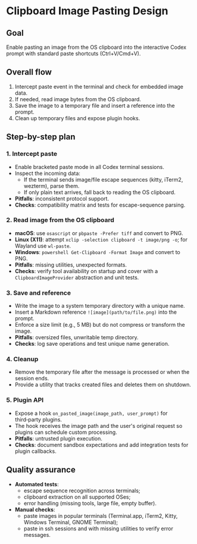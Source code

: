 # Clipboard Image Pasting Design

## Goal

Enable pasting an image from the OS clipboard into the interactive Codex prompt with standard paste shortcuts (Ctrl+V/Cmd+V).

## Overall flow

1. Intercept paste event in the terminal and check for embedded image data.
2. If needed, read image bytes from the OS clipboard.
3. Save the image to a temporary file and insert a reference into the prompt.
4. Clean up temporary files and expose plugin hooks.

## Step-by-step plan

### 1. Intercept paste

- Enable bracketed paste mode in all Codex terminal sessions.
- Inspect the incoming data:
  - If the terminal sends image/file escape sequences (kitty, iTerm2, wezterm), parse them.
  - If only plain text arrives, fall back to reading the OS clipboard.
- **Pitfalls**: inconsistent protocol support.
- **Checks**: compatibility matrix and tests for escape-sequence parsing.

### 2. Read image from the OS clipboard

- **macOS**: use `osascript` or `pbpaste -Prefer tiff` and convert to PNG.
- **Linux (X11)**: attempt `xclip -selection clipboard -t image/png -o`; for Wayland use `wl-paste`.
- **Windows**: `powershell Get-Clipboard -Format Image` and convert to PNG.
- **Pitfalls**: missing utilities, unexpected formats.
- **Checks**: verify tool availability on startup and cover with a `ClipboardImageProvider` abstraction and unit tests.

### 3. Save and reference

- Write the image to a system temporary directory with a unique name.
- Insert a Markdown reference `![image](path/to/file.png)` into the prompt.
- Enforce a size limit (e.g., 5 MB) but do not compress or transform the image.
- **Pitfalls**: oversized files, unwritable temp directory.
- **Checks**: log save operations and test unique name generation.

### 4. Cleanup

- Remove the temporary file after the message is processed or when the session ends.
- Provide a utility that tracks created files and deletes them on shutdown.

### 5. Plugin API

- Expose a hook `on_pasted_image(image_path, user_prompt)` for third‑party plugins.
- The hook receives the image path and the user's original request so plugins can schedule custom processing.
- **Pitfalls**: untrusted plugin execution.
- **Checks**: document sandbox expectations and add integration tests for plugin callbacks.

## Quality assurance

- **Automated tests**:
  - escape sequence recognition across terminals;
  - clipboard extraction on all supported OSes;
  - error handling (missing tools, large file, empty buffer).
- **Manual checks**:
  - paste images in popular terminals (Terminal.app, iTerm2, Kitty, Windows Terminal, GNOME Terminal);
  - paste in ssh sessions and with missing utilities to verify error messages.
